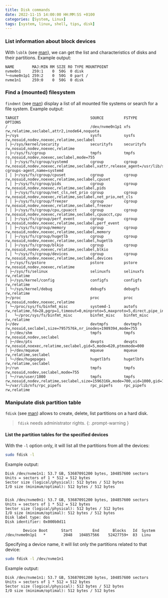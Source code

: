 ```yaml
---
title: Disk commands
date: 2022-11-15 14:00:00 HH:MM:SS +0100
categories: [System, Linux]
tags: [system, linux, shell, tips, disk]
---
```


### List information about block devices

With `lsblk` (see [man](https://man7.org/linux/man-pages/man8/lsblk.8.html)), we can get the list and characteristics of disks and their partitions. Example output:

```text
NAME        MAJ:MIN RM SIZE RO TYPE MOUNTPOINT
nvme0n1     259:1    0  50G  0 disk 
└─nvme0n1p1 259:2    0  50G  0 part /
nvme1n1     259:0    0  50G  0 disk
```

### Find a (mounted) filesystem

`findmnt` (see [man](https://man7.org/linux/man-pages/man8/findmnt.8.html)) display a list of all mounted file systems or search for a file system. Example output:

```text
TARGET                                SOURCE         FSTYPE      OPTIONS
/                                     /dev/nvme0n1p1 xfs         rw,relatime,seclabel,attr2,inode64,noquota
├─/sys                                sysfs          sysfs       rw,nosuid,nodev,noexec,relatime,seclabel
│ ├─/sys/kernel/security              securityfs     securityfs  rw,nosuid,nodev,noexec,relatime
│ ├─/sys/fs/cgroup                    tmpfs          tmpfs       ro,nosuid,nodev,noexec,seclabel,mode=755
│ │ ├─/sys/fs/cgroup/systemd          cgroup         cgroup      rw,nosuid,nodev,noexec,relatime,seclabel,xattr,release_agent=/usr/lib/systemd/systemd-cgroups-agent,name=systemd
│ │ ├─/sys/fs/cgroup/cpuset           cgroup         cgroup      rw,nosuid,nodev,noexec,relatime,seclabel,cpuset
│ │ ├─/sys/fs/cgroup/pids             cgroup         cgroup      rw,nosuid,nodev,noexec,relatime,seclabel,pids
│ │ ├─/sys/fs/cgroup/net_cls,net_prio cgroup         cgroup      rw,nosuid,nodev,noexec,relatime,seclabel,net_prio,net_cls
│ │ ├─/sys/fs/cgroup/freezer          cgroup         cgroup      rw,nosuid,nodev,noexec,relatime,seclabel,freezer
│ │ ├─/sys/fs/cgroup/cpu,cpuacct      cgroup         cgroup      rw,nosuid,nodev,noexec,relatime,seclabel,cpuacct,cpu
│ │ ├─/sys/fs/cgroup/perf_event       cgroup         cgroup      rw,nosuid,nodev,noexec,relatime,seclabel,perf_event
│ │ ├─/sys/fs/cgroup/memory           cgroup         cgroup      rw,nosuid,nodev,noexec,relatime,seclabel,memory
│ │ ├─/sys/fs/cgroup/hugetlb          cgroup         cgroup      rw,nosuid,nodev,noexec,relatime,seclabel,hugetlb
│ │ ├─/sys/fs/cgroup/blkio            cgroup         cgroup      rw,nosuid,nodev,noexec,relatime,seclabel,blkio
│ │ └─/sys/fs/cgroup/devices          cgroup         cgroup      rw,nosuid,nodev,noexec,relatime,seclabel,devices
│ ├─/sys/fs/pstore                    pstore         pstore      rw,nosuid,nodev,noexec,relatime
│ ├─/sys/fs/selinux                   selinuxfs      selinuxfs   rw,relatime
│ ├─/sys/kernel/config                configfs       configfs    rw,relatime
│ └─/sys/kernel/debug                 debugfs        debugfs     rw,relatime
├─/proc                               proc           proc        rw,nosuid,nodev,noexec,relatime
│ └─/proc/sys/fs/binfmt_misc          systemd-1      autofs      rw,relatime,fd=28,pgrp=1,timeout=0,minproto=5,maxproto=5,direct,pipe_ino=998
│   └─/proc/sys/fs/binfmt_misc        binfmt_misc    binfmt_misc rw,relatime
├─/dev                                devtmpfs       devtmpfs    rw,nosuid,seclabel,size=7957576k,nr_inodes=1989394,mode=755
│ ├─/dev/shm                          tmpfs          tmpfs       rw,nosuid,nodev,seclabel
│ ├─/dev/pts                          devpts         devpts      rw,nosuid,noexec,relatime,seclabel,gid=5,mode=620,ptmxmode=000
│ ├─/dev/mqueue                       mqueue         mqueue      rw,relatime,seclabel
│ └─/dev/hugepages                    hugetlbfs      hugetlbfs   rw,relatime,seclabel
├─/run                                tmpfs          tmpfs       rw,nosuid,nodev,seclabel,mode=755
│ └─/run/user/1000                    tmpfs          tmpfs       rw,nosuid,nodev,relatime,seclabel,size=1596316k,mode=700,uid=1000,gid=1000
└─/var/lib/nfs/rpc_pipefs             rpc_pipefs     rpc_pipefs  rw,relatime
```

### Manipulate disk partition table

`fdisk` (see [man](https://man7.org/linux/man-pages/man8/fdisk.8.html)) allows to create, delete, list partitions on a hard disk.

> `fdisk` needs administrator rights.
{: .prompt-warning }

#### List the partition tables for the specified devices

With the `-l` option only, it will list all the partitions from all the devices:

```bash
sudo fdisk -l
```

Example output:

```text
Disk /dev/nvme1n1: 53.7 GB, 53687091200 bytes, 104857600 sectors
Units = sectors of 1 * 512 = 512 bytes
Sector size (logical/physical): 512 bytes / 512 bytes
I/O size (minimum/optimal): 512 bytes / 512 bytes


Disk /dev/nvme0n1: 53.7 GB, 53687091200 bytes, 104857600 sectors
Units = sectors of 1 * 512 = 512 bytes
Sector size (logical/physical): 512 bytes / 512 bytes
I/O size (minimum/optimal): 512 bytes / 512 bytes
Disk label type: dos
Disk identifier: 0x000b0d11

        Device Boot      Start         End      Blocks   Id  System
/dev/nvme0n1p1   *        2048   104857566    52427759+  83  Linu
```

Specifying a device name, it will list only the partitions related to that device:

```bash
sudo fdisk -l /dev/nvme1n1
```

Example output:

```text
Disk /dev/nvme1n1: 53.7 GB, 53687091200 bytes, 104857600 sectors
Units = sectors of 1 * 512 = 512 bytes
Sector size (logical/physical): 512 bytes / 512 bytes
I/O size (minimum/optimal): 512 bytes / 512 bytes
```

